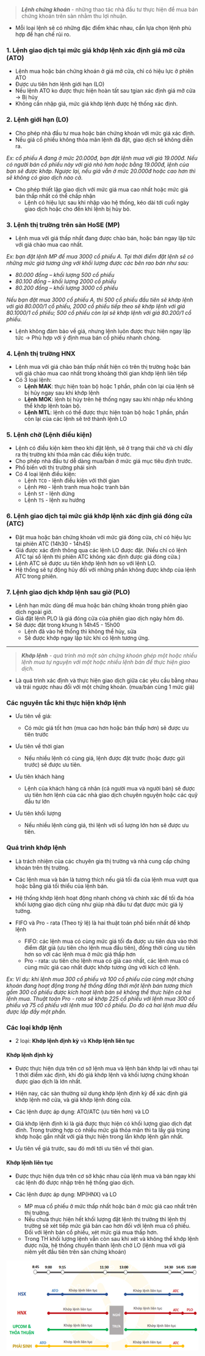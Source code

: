 > **_Lệnh chứng khoán_** - những thao tác nhà đầu tư thực hiện để mua bán chứng khoán trên sàn nhằm thu lợi nhuận.

* Mỗi loại lệnh sẽ có những đặc điểm khác nhau, cần lựa chọn lệnh phù hợp để hạn chế rủi ro.

### 1. Lệnh giao dịch tại mức giá khớp lệnh xác định giá mở cửa (ATO)
* Lệnh mua hoặc bán chứng khoán ở giá mở cửa, chỉ có hiệu lực ở phiên ATO
* Được ưu tiên hơn lệnh giới hạn (LO)
* Nếu lệnh ATO ko được thực hiện hoàn tất sau tgian xác định giá mở cửa -> Bị hủy
* Không cần nhập giá, mức giá khớp lệnh được hệ thống xác định.

### 2. Lệnh giới hạn (LO)
* Cho phép nhà đầu tư mua hoặc bán chứng khoán với mức giá xác định.
* Nếu giá cổ phiếu không thỏa mãn lệnh đã đặt, giao dịch sẽ không diễn ra.

_Ex: cổ phiếu A đang ở mức 20.000đ, bạn đặt lệnh mua với giá 19.000đ. Nếu có người bán cổ phiếu này với giá nhỏ hơn hoặc bằng 19.000đ, lệnh của bạn sẽ được khớp. Ngược lại, nếu giá vẫn ở mức 20.000đ hoặc cao hơn thì sẽ không có giao dịch nào cả._

* Cho phép thiết lập giao dịch với mức giá mua cao nhất hoặc mức giá bán thấp nhất có thể chấp nhận
  * Lệnh có hiệu lực sau khi nhập vào hệ thống, kéo dài tới cuối ngày giao dịch hoặc cho đến khi lệnh bị hủy bỏ.

### 3. Lệnh thị trường trên sàn HoSE (MP)
* Lệnh mua với giá thấp nhất đang được chào bán, hoặc bán ngay lập tức với giá chào mua cao nhất.

_Ex: bạn đặt lệnh MP để mua 3000 cổ phiếu A. Tại thời điểm đặt lệnh sẽ có những mức giá tương ứng với khối lượng được các bên rao bán như sau:_
* _80.000 đồng – khối lượng 500 cổ phiếu_
* _80.100 đồng – khối lượng 2000 cổ phiếu_
* _80.200 đồng – khối lượng 3000 cổ phiếu_

_Nếu bạn đặt mua 3000 cổ phiếu A, thì 500 cổ phiếu đầu tiên sẽ khớp lệnh với giá 80.000/1 cổ phiếu, 2000 cổ phiếu tiếp theo sẽ khớp lệnh với giá 80.1000/1 cổ phiếu; 500 cổ phiếu còn lại sẽ khớp lệnh với giá 80.200/1 cổ phiếu._

* Lệnh không đảm bảo về giá, nhưng lệnh luôn được thực hiện ngay lập tức -> Phù hợp với ý định mua bán cổ phiếu nhanh chóng.

### 4. Lệnh thị trường HNX
* Lệnh mua với giá chào bán thấp nhất hiện có trên thị trường hoặc bán với giá chào mua cao nhất trong khoảng thời gian khớp lệnh liên tiếp
* Có 3 loại lệnh:
   * **Lệnh MAK**: thực hiện toàn bộ hoặc 1 phần, phần còn lại của lệnh sẽ bị hủy ngay sau khi khớp lệnh
   * **Lệnh MOK**: lệnh bị hủy trên hệ thống ngay sau khi nhập nếu không thể khớp lệnh toàn bộ.
   * **Lệnh MTL**: lệnh có thể được thực hiện toàn bộ hoặc 1 phần, phần còn lại của các lệnh sẽ trở thành lệnh LO
 
### 5. Lệnh chờ (Lệnh điều kiện)
* Lệnh có điều kiện kèm theo khi đặt lệnh, sẽ ở trạng thái chờ và chỉ đẩy ra thị trường khi thỏa mãn các điều kiện trước.
* Cho phép nhà đầu tư dễ dàng mua/bán ở mức giá mục tiêu định trước.
* Phổ biến với thị trường phái sinh
* Có 4 loại lệnh điều kiện:
   * Lệnh `TCO` - lệnh điều kiện với thời gian
   * Lệnh `PRO` - lệnh tranh mua hoặc tranh bán
   * Lệnh `ST` - lệnh dừng
   * Lệnh `TS` - lệnh xu hướng  

### 6. Lệnh giao dịch tại mức giá khớp lệnh xác định giá đóng cửa (ATC)
* Đặt mua hoặc bán chứng khoán với mức giá đóng cửa, chỉ có hiệu lực tại phiên ATC (14h30 - 14h45)
* Giá được xác định thông qua các lệnh LO được đặt. (Nếu chỉ có lệnh ATC tại sổ lệnh thì phiên ATC không xác định được giá đóng cửa.)
* Lệnh ATC sẽ được ưu tiên khớp lệnh hơn so với lệnh LO.
* Hệ thống sẽ tự động hủy đối với những phần không được khớp của lệnh ATC trong phiên.

### 7. Lệnh giao dịch khớp lệnh sau giờ (PLO)
* Lệnh hạn mức dùng để mua hoặc bán chứng khoán trong phiên giao dịch ngoài giờ.
* Giá đặt lệnh PLO là giá đóng cửa của phiên giao dịch ngày hôm đó.
* Sẽ được đặt trong khung h 14h45 - 15h00
  * Lệnh đã vào hệ thống thì không thể hủy, sửa
  * Sẽ được khớp ngay lập tức khi có lệnh tương ứng.  

---
> _**Khớp lệnh** - quá trình mà một sàn chứng khoán ghép một hoặc nhiều lệnh mua tự nguyện với một hoặc nhiều lệnh bán để thực hiện giao dịch._

* Là quá trình xác định và thực hiện giao dịch giữa các yêu cầu bằng nhau và trái ngược nhau đối với một chứng khoán. (mua/bán cùng 1 mức giá)

### Các nguyên tắc khi thực hiện khớp lệnh
* Ưu tiên về giá:
  * Có mức giá tốt hơn (mua cao hơn hoặc bán thấp hơn) sẽ được ưu tiên trước

* Ưu tiên về thời gian
  * Nếu nhiều lệnh có cùng giá, lệnh được đặt trước (hoặc được gửi trước) sẽ được ưu tiên.

* Ưu tiên khách hàng
  * Lệnh của khách hàng cá nhân (cả người mua và người bán) sẽ được ưu tiên hơn lệnh của các nhà giao dịch chuyên nguyện hoặc các quỹ đầu tư lớn

* Ưu tiên khối lượng
  * Nếu nhiều lệnh cùng giá, thì lệnh với số lượng lớn hơn sẽ được ưu tiên.

### Quá trình khớp lệnh
* Là trách nhiệm của các chuyên gia thị trường và nhà cung cấp chứng khoán trên thị trường.

* Các lệnh mua và bán là tương thích nếu giá tối đa của lệnh mua vượt qua hoặc bằng giá tối thiểu của lệnh bán.

* Hệ thống khớp lệnh hoạt động nhanh chóng và chính xác để tối đa hóa khối lượng giao dịch cũng như giúp nhà đầu tư đạt được mức giá lý tưởng.

* FIFO và Pro - rata (Theo tỷ lệ) là hai thuật toán phổ biến nhất để khớp lệnh
  * FIFO: các lệnh mua có cùng mức giá tối đa được ưu tiên dựa vào thời điểm đặt giá (ưu tiên cho lệnh mua đầu tiên), đồng thời cũng ưu tiên hơn so với các lệnh mua ở mức giá thấp hơn
  * Pro - rata: ưu tiên cho lệnh mua có giá cao nhất, các lệnh mua có cùng mức giá cao nhất được khớp tương ứng với kích cỡ lệnh.

_Ex:
Ví dụ: khi lệnh mua 300 cổ phiếu và 100 cổ phiếu của cùng một chứng khoán đang hoạt động trong hệ thống đồng thời một lệnh bán tương thích gồm 300 cổ phiếu được kích hoạt lệnh bán sẽ không thể thực hiện cả hai lệnh mua. Thuật toán Pro - rata sẽ khớp 225 cổ phiếu với lệnh mua 300 cổ phiếu và 75 cổ phiếu với lệnh mua 100 cổ phiếu. Do đó cả hai lệnh mua đều được lấp đầy một phần._

### Các loại khớp lệnh
* 2 loại: **Khớp lệnh định kỳ** và **Khớp lệnh liên tục**

#### Khớp lệnh định kỳ
* Được thực hiện dựa trên cơ sở lệnh mua và lệnh bán khớp lại với nhau tại 1 thời điểm xác định, khi đó giá khớp lệnh và khối lượng chứng khoán được giao dịch là lớn nhất.

* Hiện nay, các sàn thường sử dụng khớp lệnh định kỳ để xác định giá khớp lệnh mở cửa, và  giá khớp lệnh đóng cửa.

* Các lệnh được áp dụng: ATO/ATC (ưu tiên hơn) và LO

* Giá khớp lệnh định kì là giá được thực hiện có khối lượng giao dịch đạt đỉnh. Trong trường hợp có nhiều mức giá thỏa mãn thì ta lấy giá trùng khớp hoặc gần nhất với giá thực hiện trong lần khớp lệnh gần nhất.

* Ưu tiên về giá trước, sau đó mới tới ưu tiên về thời gian.

#### Khớp lệnh liên tục
* Được thực hiện dựa trên cơ sở khác nhau của lệnh mua và bán ngay khi các lệnh đó được nhập trên hệ thống giao dịch.

* Các lệnh được áp dụng: MP(HNX) và LO
  * MP mua cổ phiếu ở mức thấp nhất hoặc bán ở mức giá cao nhất trên thị trường. 
  * Nếu chưa thực hiện hết khối lượng đặt lệnh thị trường thì lệnh thị trường sẽ xét tiếp mức giá bán cao hơn đối với lệnh mua cổ phiếu. Đối với lệnh bán cổ phiếu, xét mức giá mua thấp hơn.
  * Trong TH khối lượng lệnh vẫn còn sau khi xét và không thể khớp lệnh được nữa, hệ thống chuyển thành lệnh chờ LO (lệnh mua với giá niêm yết đầu tiên trên sàn chứng khoán)


![Khung thời gian khớp lệnh](/res/khop-lenh.jpg)